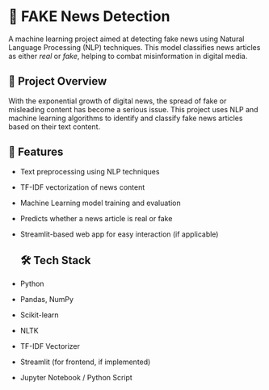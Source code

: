 # 📰 FAKE News Detection
A machine learning project aimed at detecting fake news using Natural Language Processing (NLP) techniques. This model classifies news articles as either *real* or *fake*, helping to combat misinformation in digital media.

## 📌 Project Overview
With the exponential growth of digital news, the spread of fake or misleading content has become a serious issue. This project uses NLP and machine learning algorithms to identify and classify fake news articles based on their text content.

## 🚀 Features
- Text preprocessing using NLP techniques
- TF-IDF vectorization of news content
- Machine Learning model training and evaluation
- Predicts whether a news article is real or fake
- Streamlit-based web app for easy interaction (if applicable)

  ## 🛠️ Tech Stack
- Python
- Pandas, NumPy
- Scikit-learn
- NLTK
- TF-IDF Vectorizer
- Streamlit (for frontend, if implemented)
- Jupyter Notebook / Python Script
